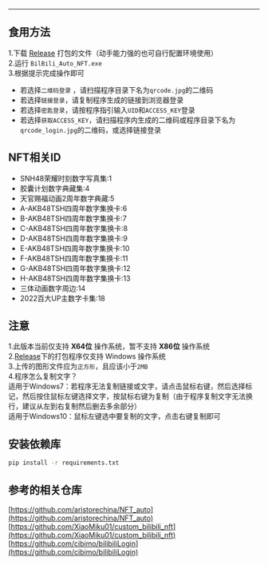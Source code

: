 ---
## 食用方法
1.下载 [Release](https://github.com/Kiuow/BiliBili_NFT/releases) 打包的文件（动手能力强的也可自行配置环境使用）  
2.运行 `BilBili_Auto_NFT.exe`   
3.根据提示完成操作即可  
- 若选择`二维码登录` ，请扫描程序目录下名为`qrcode.jpg`的二维码
- 若选择`链接登录`，请复制程序生成的链接到浏览器登录
- 若选择`密匙登录`，请按程序指引输入`UID`和`ACCESS_KEY`登录
- 若选择`获取ACCESS_KEY`，请扫描程序内生成的二维码或程序目录下名为`qrcode_login.jpg`的二维码，或选择链接登录
## NFT相关ID
   - SNH48荣耀时刻数字写真集:1
   - 胶囊计划数字典藏集:4
   - 天官赐福动画2周年数字典藏:5
   - A-AKB48TSH四周年数字集换卡:6
   - B-AKB48TSH四周年数字集换卡:7
   - C-AKB48TSH四周年数字集换卡:8
   - D-AKB48TSH四周年数字集换卡:9
   - E-AKB48TSH四周年数字集换卡:10
   - F-AKB48TSH四周年数字集换卡:11
   - G-AKB48TSH四周年数字集换卡:12
   - H-AKB48TSH四周年数字集换卡:13
   - 三体动画数字周边:14
   - 2022百大UP主数字卡集:18
## 注意
1.此版本当前仅支持 **X64位** 操作系统，暂不支持 **X86位** 操作系统  
2.[Release](https://github.com/Kiuow/BiliBili_NFT/releases)下的打包程序仅支持 Windows 操作系统  
3.上传的图形文件应为`正方形`，且应该小于`2MB`  
4.程序怎么复制文字？  
适用于Windows7：若程序无法复制链接或文字，请点击鼠标右键，然后选择标记，然后按住鼠标左键选择文字，按鼠标右键为复制（由于程序复制文字无法换行，建议从左到右复制然后删去多余部分）   
适用于Windows10：鼠标左键选中要复制的文字，点击右键复制即可  

## 安装依赖库
```bash
pip install -r requirements.txt
```  

## 参考的相关仓库
[https://github.com/aristorechina/NFT_auto](https://github.com/aristorechina/NFT_auto)  
[https://github.com/XiaoMiku01/custom_bilibili_nft](https://github.com/XiaoMiku01/custom_bilibili_nft)  
[https://github.com/cibimo/bilibiliLogin](https://github.com/cibimo/bilibiliLogin)  
 
